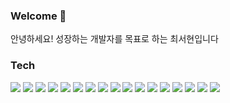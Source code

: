 ### Welcome 👋
안녕하세요!
성장하는 개발자를 목표로 하는 최서현입니다

### Tech

 <img src="https://img.shields.io/badge/Java-3178C6?style=flat&logo=java&logoColor=white"/>


 <img src="https://img.shields.io/badge/Spring-6DB33F?style=flat&logo=spring&logoColor=white"/>


 <img src="https://img.shields.io/badge/SpringBoot-6DB33F?style=flat&logo=springboot&logoColor=white"/>


 <img src="https://img.shields.io/badge/MySQL-4479A1?style=flat&logo=mysql&logoColor=white"/>


 <img src="https://img.shields.io/badge/JPA-3178C6?style=flat&logo=jpa&logoColor=white"/>


 <img src="https://img.shields.io/badge/MyBatis-3178C6?style=flat&logo=mybatis&logoColor=white"/>


 <img src="https://img.shields.io/badge/Oracle-F80000?style=flat&logo=oracle&logoColor=white"/>


 <img src="https://img.shields.io/badge/AWS-232F3E?style=flat&logo=amazonaws&logoColor=white"/>


 <img src="https://img.shields.io/badge/Thymeleaf-005F0F?style=flat&logo=thymeleaf&logoColor=white"/>


 <img src="https://img.shields.io/badge/JSP-3178C6?style=flat&logo=jsp&logoColor=white"/>


 <img src="https://img.shields.io/badge/HTML-E34F26?style=flat&logo=html5&logoColor=white"/>


 <img src="https://img.shields.io/badge/CSS-1572B6?style=flat&logo=css3&logoColor=white"/>


 <img src="https://img.shields.io/badge/JavaScript-F7DF1E?style=flat&logo=javascript&logoColor=white"/>


 <img src="https://img.shields.io/badge/JQuery-0769AD?style=flat&logo=jquery&logoColor=white"/>

 <img src="https://img.shields.io/badge/SVN-3178C6?style=flat&logo=svn&logoColor=white"/>

 <img src="https://img.shields.io/badge/Git-F05032?style=flat&logo=git&logoColor=white"/>

 <img src="https://img.shields.io/badge/Github-181717?style=flat&logo=github&logoColor=white"/>
